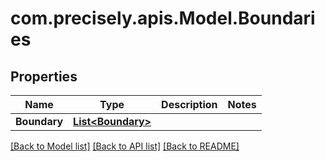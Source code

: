# com.precisely.apis.Model.Boundaries
## Properties

Name | Type | Description | Notes
------------ | ------------- | ------------- | -------------
**Boundary** | [**List&lt;Boundary&gt;**](Boundary.md) |  | 

[[Back to Model list]](../README.md#documentation-for-models) [[Back to API list]](../README.md#documentation-for-api-endpoints) [[Back to README]](../README.md)

